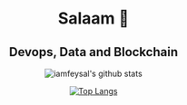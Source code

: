   <div align='center'>
  
  # Salaam 👋

  ## Devops, Data and Blockchain
  
  </div>

<div align='center'>

![iamfeysal's github stats](https://github-readme-stats.vercel.app/api?username=iamfeysal&count_private=true)

[![Top Langs](https://github-readme-stats.vercel.app/api/top-langs/?username=iamfeysal)](https://github.com/iamfeysal)

</div>
